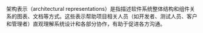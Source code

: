 架构表示（architectural representations）是指描述软件系统整体结构和组件关系的图表、文档等方式。这些表示帮助项目相关人员（如开发者、测试人员、客户和管理者）直观理解系统设计和各部分协作，有助于促进各方沟通。